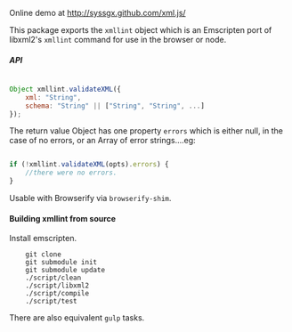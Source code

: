 
Online demo at http://syssgx.github.com/xml.js/

This package exports the `xmllint` object which is an Emscripten port of
libxml2's `xmllint` command for use in the browser or node.

##### API #####

```javascript

Object xmllint.validateXML({
	xml: "String",
	schema: "String" || ["String", "String", ...]
});

```

The return value Object has one property `errors` which is either null,
in the case of no errors, or an Array of error strings....eg:

```javascript

if (!xmllint.validateXML(opts).errors) {
	//there were no errors.
}

```

Usable with Browserify via `browserify-shim`.

#### Building xmllint from source ####

Install emscripten.

```
	git clone
	git submodule init
	git submodule update
	./script/clean
	./script/libxml2
	./script/compile
	./script/test
```

There are also equivalent `gulp` tasks.
